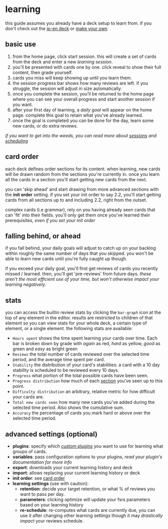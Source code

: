 # learning

this guide assumes you already have a deck setup to learn from. if you don't check out the [jp-en deck](./en-jp-quickstart.md) or [make your own](./deck-creation.md)

## basic use

1.  from the home page, click start session. this will create a set of cards from the deck and enter a new _learning session_.
2.  you'll be presented with cards one by one. click reveal to show their full content, then grade yourself.
3.  cards you miss will keep showing up until you learn them.
4.  the session progress bar shows how many reviews are left. if you struggle, the session will adjust in size automatically.
5.  once you complete the session, you'll be returned to the home page where you can see your overall progress and start another session if you want.
6.  after your first day of learning, a _daily goal_ will appear on the home page. complete this goal to retain what you've already learned.
7.  once the goal is completed you can be done for the day, learn some new cards, or do extra reviews.

_if you want to get into the weeds, you can read more about [sessions](./overview.md#sessions) and [scheduling](./overview.md/#scheduling)_

## card order

each deck defines order sections for its content. when learning, new cards will be drawn random from the sections you're currently in. once you learn all the cards in a section you'll start getting new cards from the next.

you can 'skip ahead' and start drawing from more advanced sections with the **init order** setting. if you set your init order to say 2.2, you'll start getting cards from all sections up to and including 2.2, right from the outset.

complex cards (i.e grammar), rely on you having already seen cards that can 'fit' into their fields. you'll only get them once you've learned their prerequisites, _even if you set your init order_

## falling behind, or ahead

if you fall behind, your daily goals will adjust to catch up on your backlog within roughly the same number of days that you skipped. you won't be able to learn new cards until you're fully caught up though.

if you exceed your daily goal, you'll first get reviews of cards you recently missed / learned. then, you'll get 'pre-reviews' from future days. _these aren't the most efficient use of your time, but won't otherwise impact your learning negatively._

## stats

you can access the builtin review stats by clicking the `bar-graph` icon at the top of any element in the editor. results are restricted to children of that element so you can view stats for your whole deck, a certain type of element, or a single element. the following stats are available:

- `Hours spent` shows the time spent learning your cards over time. Each bar is broken down by grade with _again_ as red, _hard_ as yellow, _good_ as green and _easy_ as bright green
- `Reviews` the total number of cards reviewed over the selected time period, and the average time spent per card.
- `Stability` the distribution of your card's stabilities: a card with a 10 day stability is scheduled to be reviewed every 10 days.
- `Progress` what portion of the total possible cards have been seen.
- `Progress distribution` how much of each [section](#card-order) you've seen up to this point.
- `Difficulty distribution` an arbitrary, relative metric for how difficult your cards are.
- `Total new cards seen` how many new cards you've added during the selected time period. Also shows the cumulative sum.
- `Accuracy` the percentage of cards you mark hard or above over the selected time period.

## advanced settings (optional)

- **plugins**: specify which [custom plugins](./plugins.md) you want to use for learning what groups of cards.
- **variables**: pass configuration options to your plugins, _read your plugin's documentation for more info_
- **export**: downloads your current learning history and deck
- **import**: allows replacing your current learning history or deck
- **init order**: see [card order](#card-order)
- **learning settings** (use with caution):
  - **retention**: decide your target retention, or what % of reviews you want to pass per day.
  - **parameters**: clicking optimize will update your fsrs parameters based on your learning history
  - **re-schedule**: re-computes what cards are currently due, you can use it after changing other learning settings though it may _drastically impact_ your reviews schedule.
